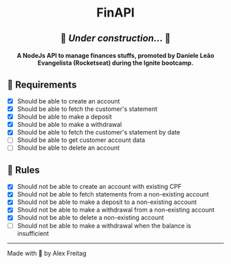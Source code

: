 <h1 align="center">
    FinAPI
</h1>

<h2 align="center">🚧 <i>Under construction... </i> 🚧</h2>

<h4 align="center">
  A NodeJs API to manage finances stuffs, promoted by Daniele Leão Evangelista (Rocketseat) during the Ignite bootcamp.
</h4>

## 🎯 Requirements
- [X] Should be able to create an account
- [X] Should be able to fetch the customer's statement
- [X] Should be able to make a deposit
- [X] Should be able to make a withdrawal
- [X] Should be able to fetch the customer's statement by date
- [ ] Should be able to get customer account data
- [ ] Should be able to delete an account
  
## 🚫 Rules
- [X] Should not be able to create an account with existing CPF
- [X] Should not be able to fetch statements from a non-existing account
- [X] Should not be able to make a deposit to a non-existing account
- [X] Should not be able to make a withdrawal from a non-existing account
- [X] Should not be able to delete a non-existing account
- [ ] Should not be able to make a withdrawal when the balance is insufficient

---
Made with 💜 by Alex Freitag 